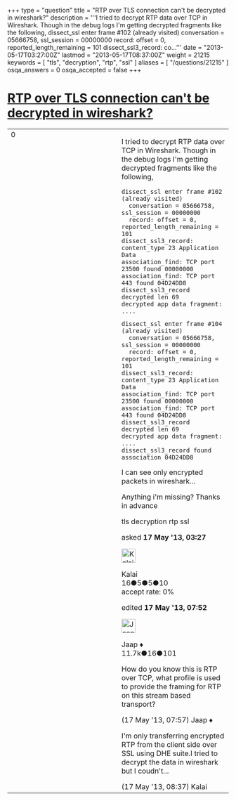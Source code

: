 +++
type = "question"
title = "RTP over TLS connection can&#x27;t be decrypted in wireshark?"
description = '''I tried to decrypt RTP data over TCP in Wireshark. Though in the debug logs I&#x27;m getting decrypted fragments like the following, dissect_ssl enter frame #102 (already visited)  conversation = 05666758, ssl_session = 00000000  record: offset = 0, reported_length_remaining = 101 dissect_ssl3_record: co...'''
date = "2013-05-17T03:27:00Z"
lastmod = "2013-05-17T08:37:00Z"
weight = 21215
keywords = [ "tls", "decryption", "rtp", "ssl" ]
aliases = [ "/questions/21215" ]
osqa_answers = 0
osqa_accepted = false
+++

<div class="headNormal">

# [RTP over TLS connection can't be decrypted in wireshark?](/questions/21215/rtp-over-tls-connection-cant-be-decrypted-in-wireshark)

</div>

<div id="main-body">

<div id="askform">

<table id="question-table" style="width:100%;"><colgroup><col style="width: 50%" /><col style="width: 50%" /></colgroup><tbody><tr class="odd"><td style="width: 30px; vertical-align: top"><div class="vote-buttons"><span id="post-21215-upvote" class="ajax-command post-vote up" rel="nofollow" title="I like this post (click again to cancel)"> </span><div id="post-21215-score" class="post-score" title="current number of votes">0</div><span id="post-21215-downvote" class="ajax-command post-vote down" rel="nofollow" title="I dont like this post (click again to cancel)"> </span> <span id="favorite-mark" class="ajax-command favorite-mark" rel="nofollow" title="mark/unmark this question as favorite (click again to cancel)"> </span><div id="favorite-count" class="favorite-count"></div></div></td><td><div id="item-right"><div class="question-body"><p>I tried to decrypt RTP data over TCP in Wireshark. Though in the debug logs I'm getting decrypted fragments like the following,</p><pre><code>dissect_ssl enter frame #102 (already visited)
  conversation = 05666758, ssl_session = 00000000
  record: offset = 0, reported_length_remaining = 101
dissect_ssl3_record: content_type 23 Application Data
association_find: TCP port 23500 found 00000000
association_find: TCP port 443 found 04D24DD8
dissect_ssl3_record decrypted len 69
decrypted app data fragment: ....</code></pre><pre><code>dissect_ssl enter frame #104 (already visited)
  conversation = 05666758, ssl_session = 00000000
  record: offset = 0, reported_length_remaining = 101
dissect_ssl3_record: content_type 23 Application Data
association_find: TCP port 23500 found 00000000
association_find: TCP port 443 found 04D24DD8
dissect_ssl3_record decrypted len 69
decrypted app data fragment: ....
dissect_ssl3_record found association 04D24DD8</code></pre><p>I can see only encrypted packets in wireshark...</p><p>Anything i'm missing? Thanks in advance</p></div><div id="question-tags" class="tags-container tags"><span class="post-tag tag-link-tls" rel="tag" title="see questions tagged &#39;tls&#39;">tls</span> <span class="post-tag tag-link-decryption" rel="tag" title="see questions tagged &#39;decryption&#39;">decryption</span> <span class="post-tag tag-link-rtp" rel="tag" title="see questions tagged &#39;rtp&#39;">rtp</span> <span class="post-tag tag-link-ssl" rel="tag" title="see questions tagged &#39;ssl&#39;">ssl</span></div><div id="question-controls" class="post-controls"></div><div class="post-update-info-container"><div class="post-update-info post-update-info-user"><p>asked <strong>17 May '13, 03:27</strong></p><img src="https://secure.gravatar.com/avatar/3606fb2f161676306a345c0e2809e550?s=32&amp;d=identicon&amp;r=g" class="gravatar" width="32" height="32" alt="Kalai&#39;s gravatar image" /><p><span>Kalai</span><br />
<span class="score" title="16 reputation points">16</span><span title="5 badges"><span class="badge1">●</span><span class="badgecount">5</span></span><span title="5 badges"><span class="silver">●</span><span class="badgecount">5</span></span><span title="10 badges"><span class="bronze">●</span><span class="badgecount">10</span></span><br />
<span class="accept_rate" title="Rate of the user&#39;s accepted answers">accept rate:</span> <span title="Kalai has no accepted answers">0%</span></p></div><div class="post-update-info post-update-info-edited"><p><span> edited <strong>17 May '13, 07:52</strong> </span></p><img src="https://secure.gravatar.com/avatar/2337f0406681e5c72ea0e6f1f0d6c0b0?s=32&amp;d=identicon&amp;r=g" class="gravatar" width="32" height="32" alt="Jaap&#39;s gravatar image" /><p><span>Jaap ♦</span><br />
<span class="score" title="11680 reputation points"><span>11.7k</span></span><span title="16 badges"><span class="silver">●</span><span class="badgecount">16</span></span><span title="101 badges"><span class="bronze">●</span><span class="badgecount">101</span></span></p></div></div><div id="comments-container-21215" class="comments-container"><span id="21226"></span><div id="comment-21226" class="comment"><div id="post-21226-score" class="comment-score"></div><div class="comment-text"><p>How do you know this is RTP over TCP, what profile is used to provide the framing for RTP on this stream based transport?</p></div><div id="comment-21226-info" class="comment-info"><span class="comment-age">(17 May '13, 07:57)</span> <span class="comment-user userinfo">Jaap ♦</span></div></div><span id="21227"></span><div id="comment-21227" class="comment"><div id="post-21227-score" class="comment-score"></div><div class="comment-text"><p>I'm only transferring encrypted RTP from the client side over SSL using DHE suite.I tried to decrypt the data in wireshark but I coudn't...</p></div><div id="comment-21227-info" class="comment-info"><span class="comment-age">(17 May '13, 08:37)</span> <span class="comment-user userinfo">Kalai</span></div></div></div><div id="comment-tools-21215" class="comment-tools"></div><div class="clear"></div><div id="comment-21215-form-container" class="comment-form-container"></div><div class="clear"></div></div></td></tr></tbody></table>

</div>

</div>

